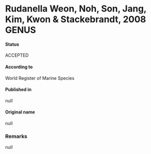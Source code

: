 Rudanella Weon, Noh, Son, Jang, Kim, Kwon & Stackebrandt, 2008 GENUS
=======

#### Status
ACCEPTED

#### According to
World Register of Marine Species

#### Published in
null

#### Original name
null

### Remarks
null